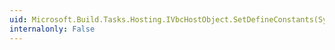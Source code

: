 ```yaml
---
uid: Microsoft.Build.Tasks.Hosting.IVbcHostObject.SetDefineConstants(System.String)
internalonly: False
---
```


